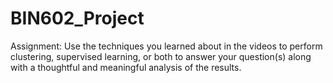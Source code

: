 # BIN602_Project
Assignment: Use the techniques you learned about in the videos to perform clustering, supervised learning, or both to answer your question(s) along with a thoughtful and meaningful analysis of the results.
